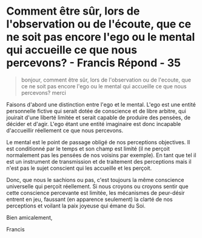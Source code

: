 # Comment être sûr, lors de l'observation ou de l'écoute, que ce ne soit pas encore l'ego ou le mental qui accueille ce que nous percevons? - Francis Répond - 35

>bonjour, comment être sûr, lors de l'observation ou de l'ecoute, que ce ne soit pas encore l'ego ou le mental qui accueille ce que nous percevons? merci

Faisons d'abord une distinction entre l'ego et le mental. L'ego est une entité personnelle fictive qui serait dotée de conscience et de libre arbitre, qui jouirait d'une liberté limitée et serait capable de produire des pensées, de décider et d'agir. L'ego étant une entité imaginaire est donc incapable d'accueillir réellement ce que nous percevons.

Le mental est le point de passage obligé de nos perceptions objectives. Il est conditionné par le temps et son champ est limité (il ne perçoit normalement pas les pensées de nos voisins par exemple). En tant que tel il est un instrument de transmission et de traitement des perceptions mais il n'est pas le sujet conscient qui les accueille et les perçoit.

Donc, que nous le sachions ou pas, c'est toujours la même conscience universelle qui perçoit réellement. Si nous croyons ou croyons sentir que cette conscience percevante est limitée, les mécanismes de peur-désir entrent en jeu, faussant (en apparence seulement) la clarté de nos perceptions et voilant la paix joyeuse qui émane du Soi.

Bien amicalement,

Francis

